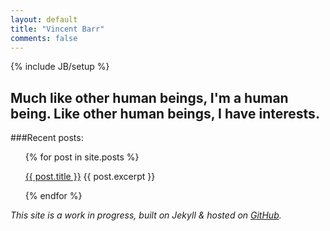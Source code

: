 ```yaml
---
layout: default
title: "Vincent Barr"
comments: false
---
```

{% include JB/setup %}

<h2 style="border: 0">Much like other human beings, I'm a human being. Like other human beings, I have interests.</h2>

###Recent posts:
<ul class="posts">
{% for post in site.posts %}
<p><a href=" {{ post.url }} "> {{ post.title }}</a>
{{ post.excerpt }}</p>
{% endfor %}
</ul>

_This site is a work in progress, built on Jekyll & hosted on [GitHub](https://github.com/vincentbarr/vincentbarr.github.com)._